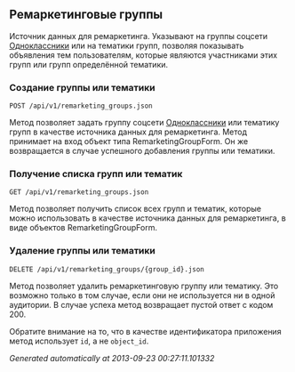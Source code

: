 ## Ремаркетинговые группы
Источник данных для ремаркетинга. Указывают на группы
соцсети [Одноклассники](http://odnoklassniki.ru/) или на тематики групп,
позволяя показывать объявления тем пользователям, которые являются
участниками этих групп или групп определённой тематики.

### Создание группы или тематики
`POST /api/v1/remarketing_groups.json`

Метод позволяет задать группу соцсети
[Одноклассники](http://odnoklassniki.ru/) или тематику групп в качестве
источника данных для ремаркетинга. Метод принимает на вход объект типа
RemarketingGroupForm. Он же возвращается в случае успешного добавления
группы или тематики.


### Получение списка групп или тематик
`GET /api/v1/remarketing_groups.json`

Метод позволяет получить список всех групп и тематик, которые можно
использовать в качестве источника данных для ремаркетинга, в виде объектов
RemarketingGroupForm.


### Удаление группы или тематики
`DELETE /api/v1/remarketing_groups/{group_id}.json`

Метод позволяет удалить ремаркетинговую группу или тематику.
Это возможно только в том случае, если они не используется ни в одной
аудитории. В случае успеха метод возвращает пустой ответ с кодом 200.

Обратите внимание на то, что в качестве идентификатора приложения метод
использует `id`, а не `object_id`.



*Generated automatically at 2013-09-23 00:27:11.101332*